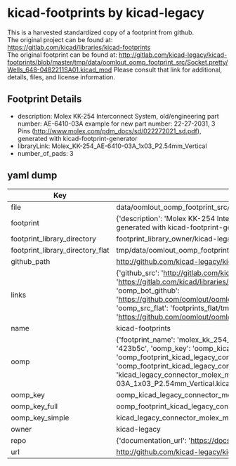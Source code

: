 # kicad-footprints by kicad-legacy  
This is a harvested standardized copy of a footprint from github.  
The original project can be found at:  
https://gitlab.com/kicad/libraries/kicad-footprints  
The original footprint can be found at:
http://gitlab.com/kicad-legacy/kicad-footprints/blob/master/tmp/data/oomlout_oomp_footprint_src/Socket.pretty/Wells_648-0482211SA01.kicad_mod
Please consult that link for additional, details, files, and license information.  
## Footprint Details
* description: Molex KK-254 Interconnect System, old/engineering part number: AE-6410-03A example for new part number: 22-27-2031, 3 Pins (http://www.molex.com/pdm_docs/sd/022272021_sd.pdf), generated with kicad-footprint-generator  
* libraryLink: Molex_KK-254_AE-6410-03A_1x03_P2.54mm_Vertical  
* number_of_pads: 3  
## yaml dump  
| Key | Value |  
| --- | --- |  
| file | data/oomlout_oomp_footprint_src/kicad-footprints/Connector_Molex.pretty/Molex_KK-254_AE-6410-03A_1x03_P2.54mm_Vertical.kicad_mod |  
| footprint | {'description': 'Molex KK-254 Interconnect System, old/engineering part number: AE-6410-03A example for new part number: 22-27-2031, 3 Pins (http://www.molex.com/pdm_docs/sd/022272021_sd.pdf), generated with kicad-footprint-generator', 'libraryLink': 'Molex_KK-254_AE-6410-03A_1x03_P2.54mm_Vertical', 'number_of_pads': 3} |  
| footprint_library_directory | footprint_library_owner/kicad-legacy_kicad-footprints |  
| footprint_library_directory_flat | tmp/data/oomlout_oomp_footprint_src/footprints_flat/kicad_legacy_connector_molex_molex_kk_254_ae_6410_03a_1x03_p2_54mm_vertical/working |  
| github_path | http://github.com/kicad-legacy/kicad-footprints/blob/master/tmp/data/oomlout_oomp_footprint_src/Connector_Molex.pretty/Molex_KK-254_AE-6410-03A_1x03_P2.54mm_Vertical.kicad_mod |  
| links | {'github_src': 'http://gitlab.com/kicad-legacy/kicad-footprints/blob/master/tmp/data/oomlout_oomp_footprint_src/Socket.pretty/Wells_648-0482211SA01.kicad_mod', 'github_src_repo': 'https://gitlab.com/kicad/libraries/kicad-footprints', 'oomp_bot': 'tmp/data/oomlout_oomp_footprint_src/footprints/kicad_legacy_connector_molex_molex_kk_254_ae_6410_03a_1x03_p2_54mm_vertical/working', 'oomp_bot_github': 'https://github.com/oomlout/oomlout_oomp_footprint_bot/tree/main/tmp/data/oomlout_oomp_footprint_src/footprints/kicad_legacy_connector_molex_molex_kk_254_ae_6410_03a_1x03_p2_54mm_vertical/working', 'oomp_src_flat': 'footprints_flat/tmp/data/oomlout_oomp_footprint_src/footprints_flat/kicad_legacy_connector_molex_molex_kk_254_ae_6410_03a_1x03_p2_54mm_vertical/working', 'oomp_src_flat_github': 'https://github.com/oomlout/oomlout_oomp_footprint_src/tree/main/tmp/data/oomlout_oomp_footprint_src/footprints_flat/kicad_legacy_connector_molex_molex_kk_254_ae_6410_03a_1x03_p2_54mm_vertical/working'} |  
| name | kicad-footprints |  
| oomp | {'footprint_name': 'molex_kk_254_ae_6410_03a_1x03_p2_54mm_vertical', 'library_name': 'connector_molex', 'md5': '423b5c57cca3202c0d66a6ecfafff5e4', 'md5_10': '423b5c57cc', 'md5_5': '423b5', 'md5_6': '423b5c', 'oomp_key': 'oomp_kicad_legacy_connector_molex_molex_kk_254_ae_6410_03a_1x03_p2_54mm_vertical', 'oomp_key_extra': 'oomp_footprint_kicad_legacy_connector_molex_molex_kk_254_ae_6410_03a_1x03_p2_54mm_vertical', 'oomp_key_full': 'oomp_footprint_kicad_legacy_connector_molex_molex_kk_254_ae_6410_03a_1x03_p2_54mm_vertical_423b5c', 'oomp_key_simple': 'kicad_legacy_connector_molex_molex_kk_254_ae_6410_03a_1x03_p2_54mm_vertical', 'original_filename': 'data/oomlout_oomp_footprint_src/kicad-footprints/Connector_Molex.pretty/Molex_KK-254_AE-6410-03A_1x03_P2.54mm_Vertical.kicad_mod', 'owner_name': 'kicad_legacy'} |  
| oomp_key | oomp_kicad_legacy_connector_molex_molex_kk_254_ae_6410_03a_1x03_p2_54mm_vertical |  
| oomp_key_full | oomp_footprint_kicad_legacy_connector_molex_molex_kk_254_ae_6410_03a_1x03_p2_54mm_vertical |  
| oomp_key_simple | kicad_legacy_connector_molex_molex_kk_254_ae_6410_03a_1x03_p2_54mm_vertical |  
| owner | kicad-legacy |  
| repo | {'documentation_url': 'https://docs.github.com/rest/repos/repos#get-a-repository', 'message': 'Not Found'} |  
| url | http://github.com/kicad-legacy/kicad-footprints |  

